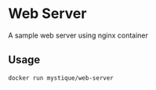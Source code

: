 # Web Server

A sample web server using nginx container

## Usage

```bash
docker run mystique/web-server
```
